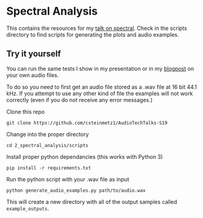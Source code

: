 # Spectral Analysis
This contains the resources for my [talk on spectral](). Check in the scripts directory to find scripts for generating the plots and audio examples. 

## Try it yourself
You can run the same tests I show in my presentation or in my [blogpost]() on your own audio files.

To do so you need to first get an audio file stored as a .wav file at 16 bit 44.1 kHz. If you attempt to use any other kind of file the examples will not work correctly (even if you do not receive any error messages.)

Clone this repo
```
git clone https://github.com/csteinmetz1/AudioTechTalks-S19
```

Change into the proper directory
```
cd 2_spectral_analysis/scripts
```

Install proper python dependancies (this works with Python 3)
```
pip install -r requirements.txt
```

Run the python script with your .wav file as input
```
python generate_audio_examples.py path/to/audio.wav
```

This will create a new directory with all of the output samples called `example_outputs`.